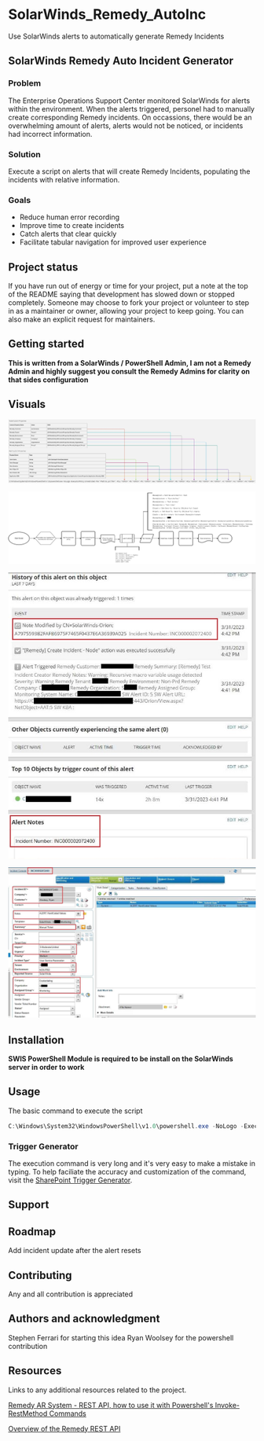 # SolarWinds_Remedy_AutoInc
Use SolarWinds alerts to automatically generate Remedy Incidents

## SolarWinds Remedy Auto Incident Generator

### Problem
The Enterprise Operations Support Center monitored SolarWinds for alerts within the environment. 
When the alerts triggered, personel had to manually create corresponding Remedy incidents.
On occassions, there would be an overwhelming amount of alerts, alerts would not be noticed, or incidents had incorrect information.

### Solution
Execute a script on alerts that will create Remedy Incidents, populating the incidents with relative information.

### Goals
- Reduce human error recording
- Improve time to create incidents
- Catch alerts that clear quickly
- Facilitate tabular navigation for improved user experience

## Project status
If you have run out of energy or time for your project, put a note at the top of the README saying that development has slowed down or stopped completely. Someone may choose to fork your project or volunteer to step in as a maintainer or owner, allowing your project to keep going. You can also make an explicit request for maintainers.

## Getting started
**This is written from a SolarWinds / PowerShell Admin, I am not a Remedy Admin and highly suggest you consult the Remedy Admins for clarity on that sides configuration**

## Visuals

![Execution Diagram](readme_assets/execution_build.jpg "Execution Visual")

![WorkFlow Diagram](readme_assets/flowchartRemedyAPI.jpg "WorkFlow Visual")

![SolarWinds Results](readme_assets/swresults.jpg "SolarWinds Result")

![Remedy Results](readme_assets/remedyresult.jpg "Remedy Result")

## Installation

**SWIS PowerShell Module is required to be install on the SolarWinds server in order to work**

## Usage
The basic command to execute the script
```powershell
C:\Windows\System32\WindowsPowerShell\v1.0\powershell.exe -NoLogo -ExecutionPolicy Unrestricted -File "C:\RemedyAPI\SolarWindsConnector.ps1" -RemedyCustomer "${N=SwisEntity;M=CustomProperties.Remedy_Customer}" -RemedySummary "${N=Alerting;M=AlertDescription}" -RemedyNotes "${N=Alerting;M=AlertMessage}" -SW_Severity "${N=Alerting;M=Severity}" -RemedyTenant "${N=SwisEntity;M=CustomProperties.Remedy_Tenant}" -RemedyEnvironment "${N=SwisEntity;M=CustomProperties.Remedy_Environment}" -RemedyCompany "${N=SwisEntity;M=CustomProperties.Remedy_Company}" -RemedyOrganization "${N=SwisEntity;M=CustomProperties.Remedy_Organization}" -RemedyAssignedGroup "${N=SwisEntity;M=CustomProperties.Remedy_Assigned_Group}" -SW_AlertID "${N=Alerting;M=AlertObjectID}" -SW_AlertURL "${N=Alerting;M=AlertDetailsUrl}" -SW_ApplicationKBA "${N=SwisEntity;M=Integrations.Application.CustomProperties.Application_Remedy_KBA}"
```

### Trigger Generator
The execution command is very long and it's very easy to make a mistake in typing. To help faciliate the accuracy and customization of the command, visit the [SharePoint Trigger Generator](https://ustsa.sharepoint.com/teams/TSA-IT-TSD-STAMPSOLARWINDS/Lists/Trigger%20Generator/AllItems.aspx). 

## Support

## Roadmap
Add incident update after the alert resets

## Contributing
Any and all contribution is appreciated

## Authors and acknowledgment
Stephen Ferrari for starting this idea
Ryan Woolsey for the powershell contribution

## Resources
Links to any additional resources related to the project.

[Remedy AR System - REST API, how to use it with Powershell's Invoke-RestMethod Commands](https://community.bmc.com/s/article/Remedy-AR-System-REST-API-how-to-use-it-with-Powershell-s-Invoke-RestMethod-Commands)

[Overview of the Remedy REST API](https://docs.bmc.com/docs/ars2002/overview-of-the-rest-api-909638130.html)
